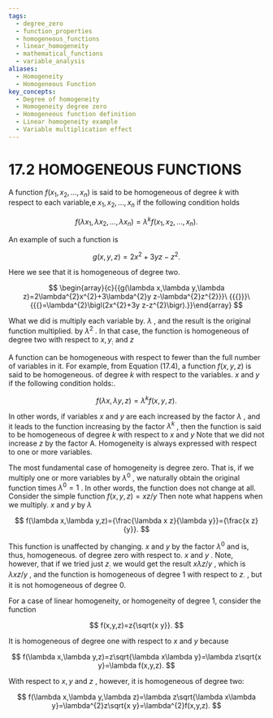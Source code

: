 ```yaml
---
tags:
  - degree_zero
  - function_properties
  - homogeneous_functions
  - linear_homogeneity
  - mathematical_functions
  - variable_analysis
aliases:
  - Homogeneity
  - Homogeneous Function
key_concepts:
  - Degree of homogeneity
  - Homogeneity degree zero
  - Homogeneous function definition
  - Linear homogeneity example
  - Variable multiplication effect
---
```


# 17.2 HOMOGENEOUS FUNCTIONS

A function $f\left(x_{1},x_{2},\ldots,x_{n}\right)$ is said to be homogeneous of degree $k$ with respect to each variable,e $x_{1},x_{2},\ldots,x_{n}$ if the following condition holds

$$
f{\bigl(}\lambda x_{1},\lambda x_{2},\ldots,\lambda x_{n}{\bigr)}=\lambda^{k}f{\bigl(}x_{1},x_{2},\ldots,x_{n}{\bigr)}.
$$

An example of such a function is

$$
g(x,y,z)=2x^{2}+3y z-z^{2}.
$$

Here we see that it is homogeneous of degree two.

$$
\begin{array}{c}{{g(\lambda x,\lambda y,\lambda z)=2\lambda^{2}x^{2}+3\lambda^{2}y z-\lambda^{2}z^{2}}}\ {{{}}}\ {{{}=\lambda^{2}\bigl(2x^{2}+3y z-z^{2}\bigr).}}\end{array}
$$

What we did is multiply each variable by. $\lambda$ , and the result is the original function multiplied. by $\lambda^{2}$ . In that case, the function is homogeneous of degree two with respect to $x,y_{\mathrm{{:}}}$ and $z$

A function can be homogeneous with respect to fewer than the full number of variables in it. For example, from Equation (17.4), a function $f(x,y,z)$ is said to be homogeneous. of degree $k$ with respect to the variables. $x$ and $y$ if the following condition holds:.

$$
f(\lambda x,\lambda y,z)=\lambda^{k}f(x,y,z).
$$

In other words, if variables $x$ and $y$ are each increased by the factor $\lambda$ , and it leads to the function increasing by the factor $\lambda^{k}$ , then the function is said to be homogeneous of degree $k$ with respect to $x$ and $y$ Note that we did not increase $z$ by the factor A. Homogeneity is always expressed with respect to one or more variables.

The most fundamental case of homogeneity is degree zero. That is, if we multiply one or more variables by $\lambda^{0}$ , we naturally obtain the original function times $\lambda^{0}=1$ . In other words, the function does not change at all. Consider the simple function $f(x,y,z)=x z/y$ Then note what happens when we multiply. $x$ and $y$ by $\lambda$

$$
f(\lambda x,\lambda y,z)={\frac{\lambda x z}{\lambda y}}={\frac{x z}{y}}.
$$

This function is unaffected by changing. $x$ and $y$ by the factor $\lambda^{0}$ and is, thus, homogeneous. of degree zero with respect to. $x$ and $y$ . Note, however, that if we tried just $z_{:}$ we would get the result $x\lambda z/y$ , which is $\lambda x z/y$ , and the function is homogeneous of degree 1 with respect to $z_{\cdot}$ , but it is not homogeneous of degree 0.

For a case of linear homogeneity, or homogeneity of degree 1, consider the function

$$
f(x,y,z)=z{\sqrt{x y}}.
$$

It is homogeneous of degree one with respect to $x$ and $y$ because

$$
f(\lambda x,\lambda y,z)=z\sqrt{\lambda x\lambda y}=\lambda z\sqrt{x y}=\lambda f(x,y,z).
$$

With respect to $x,y$ and $z$ , however, it is homogeneous of degree two:

$$
f(\lambda x,\lambda y,\lambda z)=\lambda z\sqrt{\lambda x\lambda y}=\lambda^{2}z\sqrt{x y}=\lambda^{2}f(x,y,z).
$$
